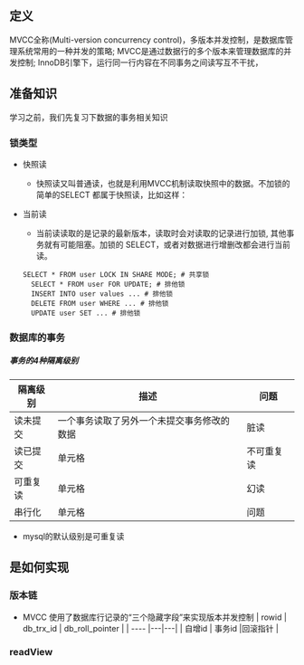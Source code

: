 ## 定义
MVCC全称(Multi-version concurrency control)，多版本并发控制，是数据库管理系统常用的一种并发的策略;
MVCC是通过数据行的多个版本来管理数据库的并发控制;
InnoDB引擎下，运行同一行内容在不同事务之间读写互不干扰，



## 准备知识
学习之前，我们先复习下数据的事务相关知识
### 锁类型
* 快照读
  * 快照读又叫普通读，也就是利用MVCC机制读取快照中的数据。不加锁的简单的SELECT 都属于快照读，比如这样：
* 当前读
  * 当前读读取的是记录的最新版本，读取时会对读取的记录进行加锁, 其他事务就有可能阻塞。加锁的 SELECT，或者对数据进行增删改都会进行当前读。
    
  ```
  SELECT * FROM user LOCK IN SHARE MODE; # 共享锁
    SELECT * FROM user FOR UPDATE; # 排他锁
    INSERT INTO user values ... # 排他锁
    DELETE FROM user WHERE ... # 排他锁
    UPDATE user SET ... # 排他锁
  ```

### 数据库的事务
##### 事务的4种隔离级别

|  隔离级别   | 描述 | 问题 |
|  ----  |--|---|
| 读未提交  | 一个事务读取了另外一个未提交事务修改的数据 |脏读 |
| 读已提交  | 单元格 |不可重复读 |
| 可重复读  | 单元格 |幻读 |
| 串行化  | 单元格 |问题 |

* mysql的默认级别是可重复读

## 是如何实现
### 版本链
* MVCC 使用了数据库行记录的“三个隐藏字段”来实现版本并发控制
  |  rowid   | db_trx_id | db_roll_pointer |
  |  ----  |---|---|
  | 自增id  | 事务id |回滚指针 |

### readView

